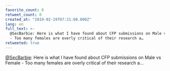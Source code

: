 ```yaml
---
favorite_count: 0
retweet_count: 0
created_at: "2019-02-19T07:31:08.000Z"
lang: en
full_text: >-
  @SecBarbie: Here is what I have found about CFP submissions on Male vs Female
  - Too many females are overly critical of their research a…
retweeted: true
---
```


[@SecBarbie](https://twitter.com/SecBarbie): Here is what I have found about CFP
submissions on Male vs Female - Too many females are overly critical of their
research a…
